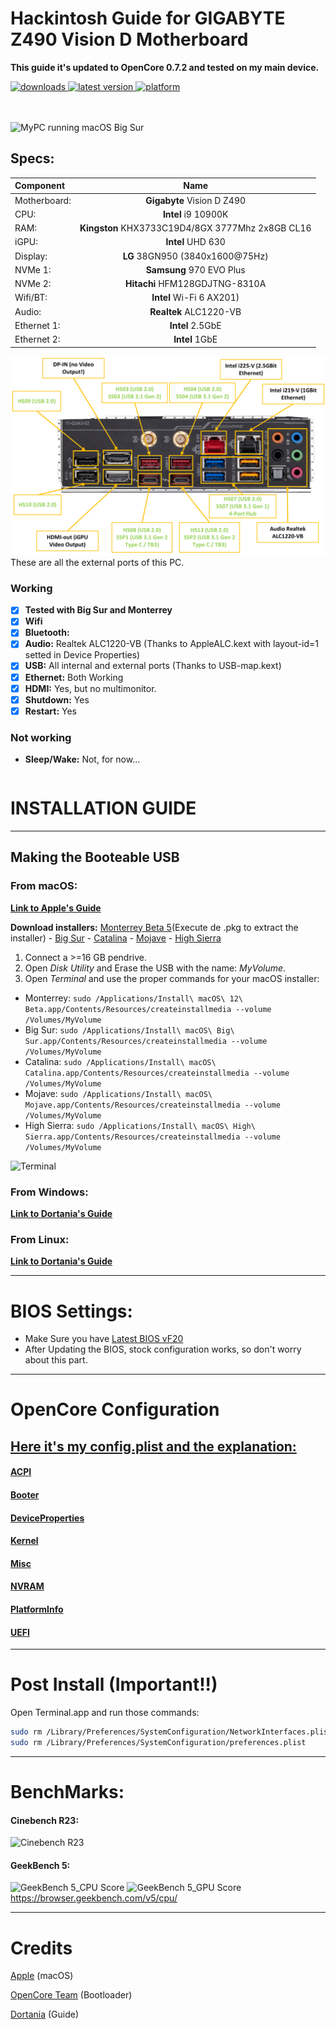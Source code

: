# Hackintosh Guide for GIGABYTE Z490 Vision D Motherboard

**This guide it's updated to OpenCore 0.7.2 and tested on my main device.**
<!-- shields -->
<div>
    <!-- downloads -->
    <a href="https://github.com/RobyRew/GIGABYTE-Z490-Vision-D_Hackintosh/releases">
        <img src="https://img.shields.io/github/downloads/RobyRew/GIGABYTE-Z490-Vision-D_Hackintosh/total" alt="downloads"/>
    </a>
    <!-- version -->
    <a href="https://github.com/RobyRew/GIGABYTE-Z490-Vision-D_Hackintosh/releases/latest">
        <img src="https://img.shields.io/github/release/RobyRew/GIGABYTE-Z490-Vision-D_Hackintosh.svg" alt="latest version"/>
    </a>
    <!-- platform -->
    <a href="https://github.com/RobyRew/GIGABYTE-Z490-Vision-D_Hackintosh">
        <img src="https://img.shields.io/badge/platform-macOS-lightgrey.svg" alt="platform"/>
    </a>
</div>
</br></br>

![MyPC running macOS Big Sur](/Docs/Images/NZXT_PC-macOS.png)


## Specs:
| Component | Name |
|:--- |:---:|
| Motherboard:  | **Gigabyte** Vision D Z490 |
| CPU: | **Intel** i9 10900K |
| RAM: | **Kingston** KHX3733C19D4/8GX 3777Mhz 2x8GB CL16 |
| iGPU: | **Intel** UHD 630 |
| Display: | **LG** 38GN950 (3840x1600@75Hz) |
| NVMe 1: | **Samsung** 970 EVO Plus |
| NVMe 2: | **Hitachi** HFM128GDJTNG-8310A |
| Wifi/BT: | **Intel** Wi-Fi 6 AX201) |
| Audio: | **Realtek** ALC1220-VB |
| Ethernet 1: | **Intel** 2.5GbE |
| Ethernet 2: | **Intel** 1GbE |

![NZXT_PC-macOS-layout](/Docs/Images/Guide/NZXT_PC-macOS-layout.png)
These are all the external ports of this PC.

### Working
- [x] **Tested with Big Sur and Monterrey**
- [x] **Wifi**
- [x] **Bluetooth:**
- [x] **Audio:** Realtek ALC1220-VB (Thanks to AppleALC.kext with layout-id=1 setted in Device Properties)
- [x] **USB:** All internal and external ports (Thanks to USB-map.kext)
- [x] **Ethernet:** Both Working
- [x] **HDMI:** Yes, but no multimonitor. 
- [x] **Shutdown:** Yes
- [x] **Restart:** Yes

### Not working
- **Sleep/Wake:** Not, for now...

```bash
```

# INSTALLATION GUIDE

---

## Making the Booteable USB

### From macOS:
[**Link to Apple's Guide**](https://support.apple.com/en-us/HT201372)

**Download installers:** [Monterrey Beta 5](http://swcdn.apple.com/content/downloads/45/34/071-79810-A_PHL4H4X2JM/6mnb23uh2somxqw1jkxm2mos6op8qjcij8/InstallAssistant.pkg)(Execute de .pkg to extract the installer) - [Big Sur](https://itunes.apple.com/us/app/macos-big-sur/id1526878132) - [Catalina](https://itunes.apple.com/us/app/macos-catalina/id1466841314) - [Mojave](https://itunes.apple.com/us/app/macos-mojave/id1398502828) - [High Sierra](https://itunes.apple.com/us/app/macos-high-sierra/id1246284741)

1. Connect a >=16 GB pendrive.
2. Open *Disk Utility* and Erase the USB with the name: *MyVolume*.
3. Open *Terminal* and use the proper commands for your macOS installer:
- Monterrey: `sudo /Applications/Install\ macOS\ 12\ Beta.app/Contents/Resources/createinstallmedia --volume /Volumes/MyVolume`
- Big Sur: `sudo /Applications/Install\ macOS\ Big\ Sur.app/Contents/Resources/createinstallmedia --volume /Volumes/MyVolume`
- Catalina: `sudo /Applications/Install\ macOS\ Catalina.app/Contents/Resources/createinstallmedia --volume /Volumes/MyVolume`
- Mojave: `sudo /Applications/Install\ macOS\ Mojave.app/Contents/Resources/createinstallmedia --volume /Volumes/MyVolume`
- High Sierra: `sudo /Applications/Install\ macOS\ High\ Sierra.app/Contents/Resources/createinstallmedia --volume /Volumes/MyVolume`

![Terminal](/Docs/Images/Guide/BootableUSB.png)

### From Windows:

[**Link to Dortania's Guide**](https://dortania.github.io/OpenCore-Install-Guide/installer-guide/winblows-install.html)

### From Linux:

[**Link to Dortania's Guide**](https://dortania.github.io/OpenCore-Install-Guide/installer-guide/linux-install.html)


---

# BIOS Settings:
- Make Sure you have [Latest BIOS vF20](https://download.gigabyte.com/FileList/BIOS/mb_bios_z490-vision-d_f20.zip)
- After Updating the BIOS, stock configuration works, so don't worry about this part.

---

# OpenCore Configuration

## [Here it's my config.plist and the explanation:](/Docs/config.plist.md)
#### [ACPI](/Docs/config.plist.md#acpi)
#### [Booter](/Docs/config.plist.md#booter)
#### [DeviceProperties](/Docs/config.plist.md#deviceproperties)
#### [Kernel](/Docs/config.plist.md#kernel)
#### [Misc](/Docs/config.plist.md#misc)
#### [NVRAM](/Docs/config.plist.md#nvram)
#### [PlatformInfo](/Docs/config.plist.md#platforminfo)
#### [UEFI](/Docs/config.plist.md#uefi)

---

# Post Install (Important!!)
Open Terminal.app and run those commands:
```bash
sudo rm /Library/Preferences/SystemConfiguration/NetworkInterfaces.plist
sudo rm /Library/Preferences/SystemConfiguration/preferences.plist
```
---

# BenchMarks:
#### Cinebench R23:
![Cinebench R23](/Docs/Images/Benchmarks/Cinebench_R23.png)

#### GeekBench 5:
![GeekBench 5_CPU Score](/Docs/Images/Benchmarks/GeekBench5_CPU.png)
![GeekBench 5_GPU Score](/Docs/Images/Benchmarks/GeekBench5_GPU.png)
https://browser.geekbench.com/v5/cpu/

---

# Credits

[Apple](https://apple.com) (macOS)

[OpenCore Team](https://github.com/acidanthera/OpenCorePkg) (Bootloader)

[Dortania](https://dortania.github.io/OpenCore-Install-Guide/config-laptop.plist/coffee-lake.html#starting-point) (Guide)

